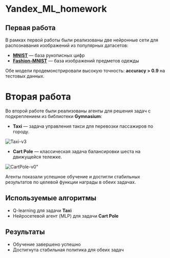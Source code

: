 # Yandex_ML_homework
## Первая работа

В рамках первой работы были реализованы две нейронные сети для распознавания изображений из популярных датасетов:  
- [**MNIST**](http://yann.lecun.com/exdb/mnist/) — база рукописных цифр  
- [**Fashion-MNIST**](https://github.com/zalandoresearch/fashion-mnist) — база изображений предметов одежды  

Обе модели продемонстрировали высокую точность: **accuracy > 0.9** на тестовых данных.


# Вторая работа

Во второй работе были реализованы агенты для решения задач с подкреплением из библиотеки **Gymnasium**:

- **Taxi** — задача управления такси для перевозки пассажиров по городу.

![Taxi-v3](https://gymnasium.farama.org/_images/taxi.gif)

- **Cart Pole** — классическая задача балансировки шеста на движущейся тележке.

![CartPole-v0"](https://www.gymlibrary.dev/_images/cart_pole.gif)

Агенты показали успешное обучение и достигли стабильных результатов по целевой функции награды в обеих задачах.

## Используемые алгоритмы

- Q-learning для задачи **Taxi**
- Нейросетевой агент (MLP) для задачи **Cart Pole**

## Результаты

- Обучение завершено успешно
- Достигнута стабильная политика для обеих задач
